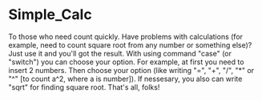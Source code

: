 # Simple_Calc
To those who need count quickly.
Have problems with calculations (for example, need to count square root from any number or something else)?
Just use it and you'll got the result.
With using command "case" (or "switch") you can choose your option. For example, at first you need to insert 2 numbers.
Then choose your option (like writing "=", "+", "/", "*" or "^" [to count a^2, where a is number]).
If nessesary, you also can write "sqrt" for finding square root.
That's all, folks!
